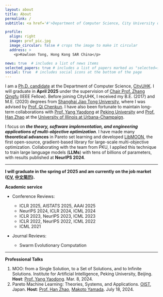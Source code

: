 ```yaml
---
layout: about
title: About
permalink: /
subtitle: <a href='#'>Department of Computer Science, City University of Hong Kong</a>.

profile:
  align: right
  image: prof_pic.jpg
  image_circular: false # crops the image to make it circular
  address: >
    <p>Kowloon Tong, Hong Kong SAR China</p>

news: true  # includes a list of news items
selected_papers: true # includes a list of papers marked as "selected={true}"
social: true  # includes social icons at the bottom of the page
---
```


I am
a [Ph.D. candidate](https://scholars.cityu.edu.hk/en/persons/xiaoyuan-zhang(6672c5c3-987f-4d60-9a38-e0ce376b9803).html)
at the Department of Computer Science, [CityUHK](https://www.cityu.edu.hk/).
I will graduate in **April 2025** under the supervision
of [Chair Prof. Zhang Qingfu](https://scholar.google.com/citations?user=nhL9PHwAAAAJ&hl=en) (IEEE Fellow).
Before joining CityUHK, I received my B.E. (2017) and M.E. (2020) degrees
from [Shanghai Jiao Tong University](https://me.sjtu.edu.cn/en/), where I was advised
by [Prof. Qi Chenkun](https://ieeexplore.ieee.org/author/37529382400).
I have also been fortunate to maintain long-term collaborations
with [Prof. Yang Yaodong](https://scholar.google.co.uk/citations?user=6yL0xw8AAAAJ&hl=en)
at [Peking University](https://english.pku.edu.cn/)
and [Prof. Han Zhao](https://scholar.google.com/citations?user=x942ipYAAAAJ&hl=en) at
the [University of Illinois at Urbana-Champaign](https://illinois.edu/).

I focus on **_the theory, software implementation, and engineering applications of multi-objective optimization_**. 
I have made many **theoretical advances** in Pareto set learning and developed [LibMOON](https://github.com/xzhang2523/libmoon), the first open-source, gradient-based library for large-scale multi-objective optimization. 
Collaborating with the team from PKU, I applied this technique to train large language models (**LLMs**) with tens of billions of parameters, with results published at **NeurIPS 2024**.

---

**I will graduate in the spring of 2025 and am currently on the job market ([CV](https://xzhang2523.github.io/assets/pdf/cv/english.pdf), [中文简历]((https://xzhang2523.github.io/assets/pdf/cv/chinese.pdf))).**


**Academic service**

- Conference Reviews:
    - ICLR 2025, AISTATS 2025, AAAI 2025
    - NeurIPS 2024, ICLR 2024, ICML 2024
    - ICLR 2023, NeurIPS 2023, ICML 2023
    - ICLR 2022, NeurIPS 2022, ICML 2022
    - ICML 2021

- Journal Reviews:
  - Swarm Evolutionary Computation

---

**Professional Talks**
1. MOO: from a Single Solution, to a Set of Solutions, and to Infinite Solutions. Institute for Artificial
Intelligence, Peking University, Beijing. **Host**: [Prof. Yang Yaodong](https://scholar.google.co.uk/citations?user=6yL0xw8AAAAJ&hl=en). Mar. 8, 2024.
2. Pareto Machine Learning: Theories, Systems, and Applications. [OIST](https://www.oist.jp/), Japan. **Host**: [Prof. Han Zhao](https://scholar.google.com/citations?user=x942ipYAAAAJ&hl=en),
[Makoto Yamada](https://scholar.google.com/citations?user=1cKNu1gAAAAJ&hl=en). July 18, 2024.